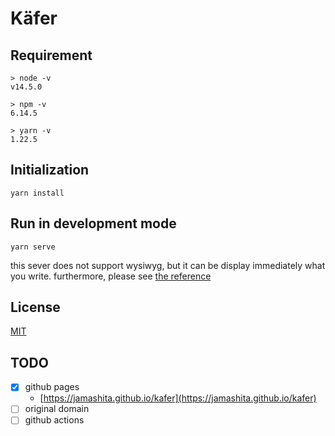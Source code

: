 # Käfer

## Requirement

```
> node -v       
v14.5.0

> npm -v        
6.14.5

> yarn -v     
1.22.5
```

## Initialization

```
yarn install
```

## Run in development mode

```
yarn serve
``` 

this sever does not support wysiwyg, but it can be display immediately what you write.
furthermore, please see [the reference](https://honkit.netlify.app) 

## License

[MIT](LICENSE)

## TODO

* [x] github pages
    * [https://jamashita.github.io/kafer](https://jamashita.github.io/kafer)
* [ ] original domain
* [ ] github actions
